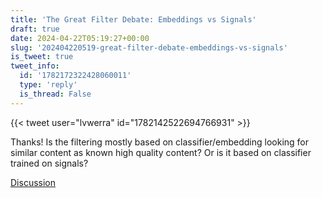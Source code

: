 ```yaml
---
title: 'The Great Filter Debate: Embeddings vs Signals'
draft: true
date: 2024-04-22T05:19:27+00:00
slug: '202404220519-great-filter-debate-embeddings-vs-signals'
is_tweet: true
tweet_info:
  id: '1782172322428060011'
  type: 'reply'
  is_thread: False
---
```




{{< tweet user="lvwerra" id="1782142522694766931" >}}

Thanks! Is the filtering mostly based on classifier/embedding looking for similar content as known high quality content? Or is it based on classifier trained on signals?

[Discussion](https://x.com/sytelus/status/1782172322428060011)
